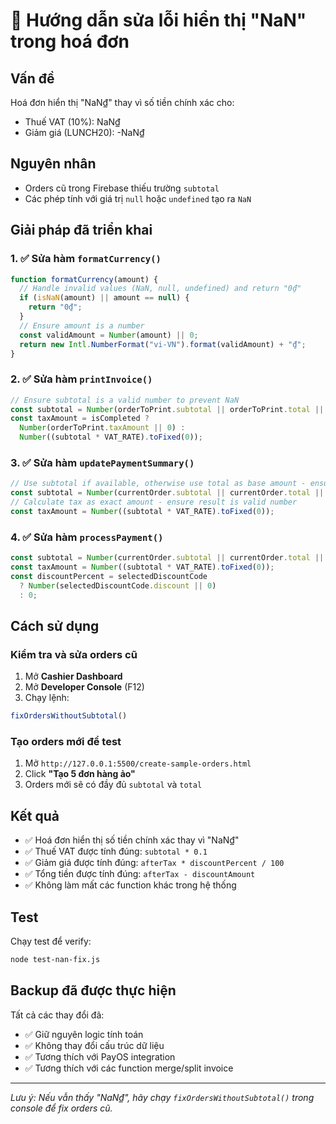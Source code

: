# 🔧 Hướng dẫn sửa lỗi hiển thị "NaN" trong hoá đơn

## Vấn đề
Hoá đơn hiển thị "NaN₫" thay vì số tiền chính xác cho:
- Thuế VAT (10%): NaN₫ 
- Giảm giá (LUNCH20): -NaN₫

## Nguyên nhân
- Orders cũ trong Firebase thiếu trường `subtotal`
- Các phép tính với giá trị `null` hoặc `undefined` tạo ra `NaN`

## Giải pháp đã triển khai

### 1. ✅ Sửa hàm `formatCurrency()`
```javascript
function formatCurrency(amount) {
  // Handle invalid values (NaN, null, undefined) and return "0₫"
  if (isNaN(amount) || amount == null) {
    return "0₫";
  }
  // Ensure amount is a number
  const validAmount = Number(amount) || 0;
  return new Intl.NumberFormat("vi-VN").format(validAmount) + "₫";
}
```

### 2. ✅ Sửa hàm `printInvoice()`
```javascript
// Ensure subtotal is a valid number to prevent NaN
const subtotal = Number(orderToPrint.subtotal || orderToPrint.total || 0);
const taxAmount = isCompleted ? 
  Number(orderToPrint.taxAmount || 0) : 
  Number((subtotal * VAT_RATE).toFixed(0));
```

### 3. ✅ Sửa hàm `updatePaymentSummary()`
```javascript
// Use subtotal if available, otherwise use total as base amount - ensure it's a valid number
const subtotal = Number(currentOrder.subtotal || currentOrder.total || 0);
// Calculate tax as exact amount - ensure result is valid number
const taxAmount = Number((subtotal * VAT_RATE).toFixed(0));
```

### 4. ✅ Sửa hàm `processPayment()`
```javascript
const subtotal = Number(currentOrder.subtotal || currentOrder.total || 0);
const taxAmount = Number((subtotal * VAT_RATE).toFixed(0));
const discountPercent = selectedDiscountCode
  ? Number(selectedDiscountCode.discount || 0)
  : 0;
```

## Cách sử dụng

### Kiểm tra và sửa orders cũ
1. Mở **Cashier Dashboard** 
2. Mở **Developer Console** (F12)
3. Chạy lệnh:
```javascript
fixOrdersWithoutSubtotal()
```

### Tạo orders mới để test
1. Mở `http://127.0.0.1:5500/create-sample-orders.html`
2. Click **"Tạo 5 đơn hàng ảo"**
3. Orders mới sẽ có đầy đủ `subtotal` và `total`

## Kết quả
- ✅ Hoá đơn hiển thị số tiền chính xác thay vì "NaN₫"
- ✅ Thuế VAT được tính đúng: `subtotal * 0.1`
- ✅ Giảm giá được tính đúng: `afterTax * discountPercent / 100`
- ✅ Tổng tiền được tính đúng: `afterTax - discountAmount`
- ✅ Không làm mất các function khác trong hệ thống

## Test
Chạy test để verify:
```bash
node test-nan-fix.js
```

## Backup đã được thực hiện
Tất cả các thay đổi đã:
- ✅ Giữ nguyên logic tính toán
- ✅ Không thay đổi cấu trúc dữ liệu
- ✅ Tương thích với PayOS integration  
- ✅ Tương thích với các function merge/split invoice

---
*Lưu ý: Nếu vẫn thấy "NaN₫", hãy chạy `fixOrdersWithoutSubtotal()` trong console để fix orders cũ.*
